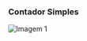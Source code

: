 ### Contador Simples
![Imagem 1](https://github.com/user-attachments/assets/3cc58184-e8d7-4dd3-a511-4d4a1f321467)
